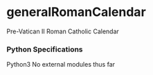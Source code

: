 # generalRomanCalendar

Pre-Vatican II Roman Catholic Calendar

### Python Specifications

Python3
No external modules thus far
